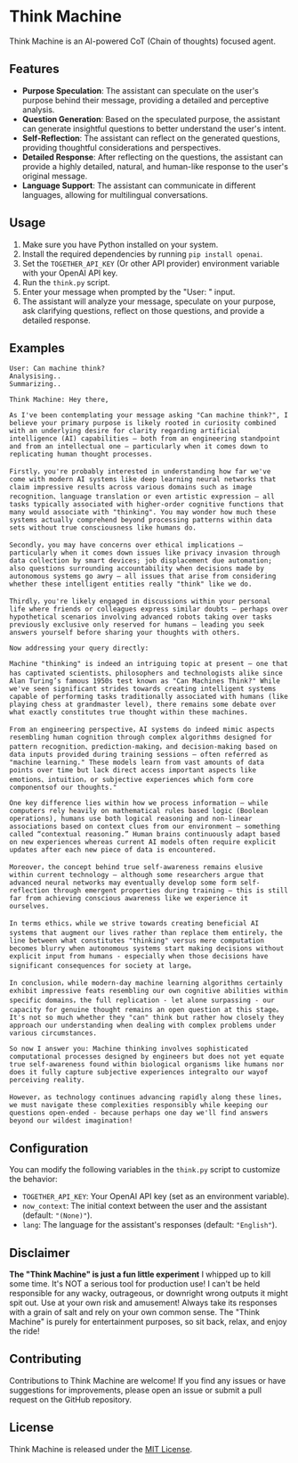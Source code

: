 # Think Machine

Think Machine is an AI-powered CoT (Chain of thoughts) focused agent.

## Features

- **Purpose Speculation**: The assistant can speculate on the user's purpose behind their message, providing a detailed and perceptive analysis.
- **Question Generation**: Based on the speculated purpose, the assistant can generate insightful questions to better understand the user's intent.
- **Self-Reflection**: The assistant can reflect on the generated questions, providing thoughtful considerations and perspectives.
- **Detailed Response**: After reflecting on the questions, the assistant can provide a highly detailed, natural, and human-like response to the user's original message.
- **Language Support**: The assistant can communicate in different languages, allowing for multilingual conversations.

## Usage

1. Make sure you have Python installed on your system.
2. Install the required dependencies by running `pip install openai`.
3. Set the `TOGETHER_API_KEY` (Or other API provider) environment variable with your OpenAI API key.
4. Run the `think.py` script.
5. Enter your message when prompted by the "User: " input.
6. The assistant will analyze your message, speculate on your purpose, ask clarifying questions, reflect on those questions, and provide a detailed response.


## Examples

```
User: Can machine think?
Analysising..
Summarizing..

Think Machine: Hey there,

As I've been contemplating your message asking "Can machine think?", I believe your primary purpose is likely rooted in curiosity combined with an underlying desire for clarity regarding artificial intelligence (AI) capabilities – both from an engineering standpoint and from an intellectual one – particularly when it comes down to replicating human thought processes.

Firstly，you're probably interested in understanding how far we've come with modern AI systems like deep learning neural networks that claim impressive results across various domains such as image recognition、language translation or even artistic expression – all tasks typically associated with higher-order cognitive functions that many would associate with "thinking". You may wonder how much these systems actually comprehend beyond processing patterns within data sets without true consciousness like humans do.

Secondly，you may have concerns over ethical implications – particularly when it comes down issues like privacy invasion through data collection by smart devices; job displacement due automation; also questions surrounding accountability when decisions made by autonomous systems go awry – all issues that arise from considering whether these intelligent entities really "think" like we do.

Thirdly，you're likely engaged in discussions within your personal life where friends or colleagues express similar doubts – perhaps over hypothetical scenarios involving advanced robots taking over tasks previously exclusive only reserved for humans – leading you seek answers yourself before sharing your thoughts with others.

Now addressing your query directly:

Machine "thinking" is indeed an intriguing topic at present – one that has captivated scientists、philosophers and technologists alike since Alan Turing’s famous 1950s test known as "Can Machines Think?" While we've seen significant strides towards creating intelligent systems capable of performing tasks traditionally associated with humans (like playing chess at grandmaster level), there remains some debate over what exactly constitutes true thought within these machines.

From an engineering perspective，AI systems do indeed mimic aspects resembling human cognition through complex algorithms designed for pattern recognition、prediction-making，and decision-making based on data inputs provided during training sessions – often referred as "machine learning." These models learn from vast amounts of data points over time but lack direct access important aspects like emotions、intuition，or subjective experiences which form core componentsof our thoughts."

One key difference lies within how we process information – while computers rely heavily on mathematical rules based logic (Boolean operations), humans use both logical reasoning and non-linear associations based on context clues from our environment – something called “contextual reasoning.” Human brains continuously adapt based on new experiences whereas current AI models often require explicit updates after each new piece of data is encountered.

Moreover，the concept behind true self-awareness remains elusive within current technology – although some researchers argue that advanced neural networks may eventually develop some form self-reflection through emergent properties during training – this is still far from achieving conscious awareness like we experience it ourselves.

In terms ethics，while we strive towards creating beneficial AI systems that augment our lives rather than replace them entirely，the line between what constitutes "thinking" versus mere computation becomes blurry when autonomous systems start making decisions without explicit input from humans - especially when those decisions have significant consequences for society at large。

In conclusion，while modern-day machine learning algorithms certainly exhibit impressive feats resembling our own cognitive abilities within specific domains，the full replication - let alone surpassing - our capacity for genuine thought remains an open question at this stage。 It's not so much whether they "can" think but rather how closely they approach our understanding when dealing with complex problems under various circumstances.

So now I answer you: Machine thinking involves sophisticated computational processes designed by engineers but does not yet equate true self-awareness found within biological organisms like humans nor does it fully capture subjective experiences integralto our wayof perceiving reality.

However，as technology continues advancing rapidly along these lines，we must navigate these complexities responsibly while keeping our questions open-ended - because perhaps one day we'll find answers beyond our wildest imagination!
```

## Configuration

You can modify the following variables in the `think.py` script to customize the behavior:

- `TOGETHER_API_KEY`: Your OpenAI API key (set as an environment variable).
- `now_context`: The initial context between the user and the assistant (default: `"(None)"`).
- `lang`: The language for the assistant's responses (default: `"English"`).

## Disclaimer

**The "Think Machine" is just a fun little experiment** I whipped up to kill some time. It's NOT a serious tool for production use! I can't be held responsible for any wacky, outrageous, or downright wrong outputs it might spit out. Use at your own risk and amusement! Always take its responses with a grain of salt and rely on your own common sense. The "Think Machine" is purely for entertainment purposes, so sit back, relax, and enjoy the ride!

## Contributing

Contributions to Think Machine are welcome! If you find any issues or have suggestions for improvements, please open an issue or submit a pull request on the GitHub repository.

## License

Think Machine is released under the [MIT License](LICENSE).
